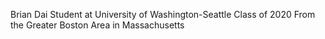 Brian Dai
Student at University of Washington-Seattle
Class of 2020
From the Greater Boston Area in Massachusetts
